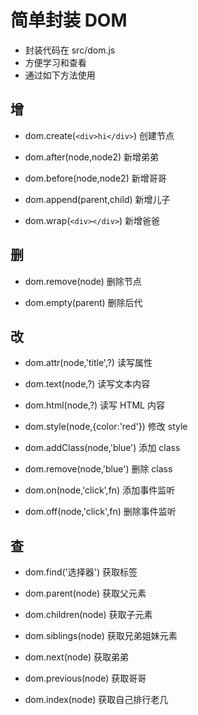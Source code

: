 # 简单封装 DOM

* 封装代码在 src/dom.js
* 方便学习和查看
* 通过如下方法使用

## 增

* dom.create(`<div>hi</div>`) 创建节点

* dom.after(node,node2) 新增弟弟

* dom.before(node,node2) 新增哥哥

* dom.append(parent,child) 新增儿子

* dom.wrap(`<div></div>`) 新增爸爸

## 删

* dom.remove(node) 删除节点

* dom.empty(parent) 删除后代

## 改

* dom.attr(node,'title',?) 读写属性

* dom.text(node,?) 读写文本内容

* dom.html(node,?) 读写 HTML 内容

* dom.style(node,{color:'red'}) 修改 style

* dom.addClass(node,'blue') 添加 class

* dom.remove(node,'blue') 删除 class

* dom.on(node,'click',fn) 添加事件监听

* dom.off(node,'click',fn) 删除事件监听

## 查

* dom.find('选择器') 获取标签

* dom.parent(node) 获取父元素

* dom.children(node) 获取子元素

* dom.siblings(node) 获取兄弟姐妹元素

* dom.next(node) 获取弟弟

* dom.previous(node) 获取哥哥

* dom.index(node) 获取自己排行老几
